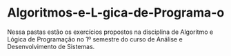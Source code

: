 # Algoritmos-e-L-gica-de-Programa-o
Nessa pastas estão os exercícios propostos na disciplina de Algoritmo e Lógica de Programação no 1º semestre do curso de Análise e Desenvolvimento de Sistemas. 
